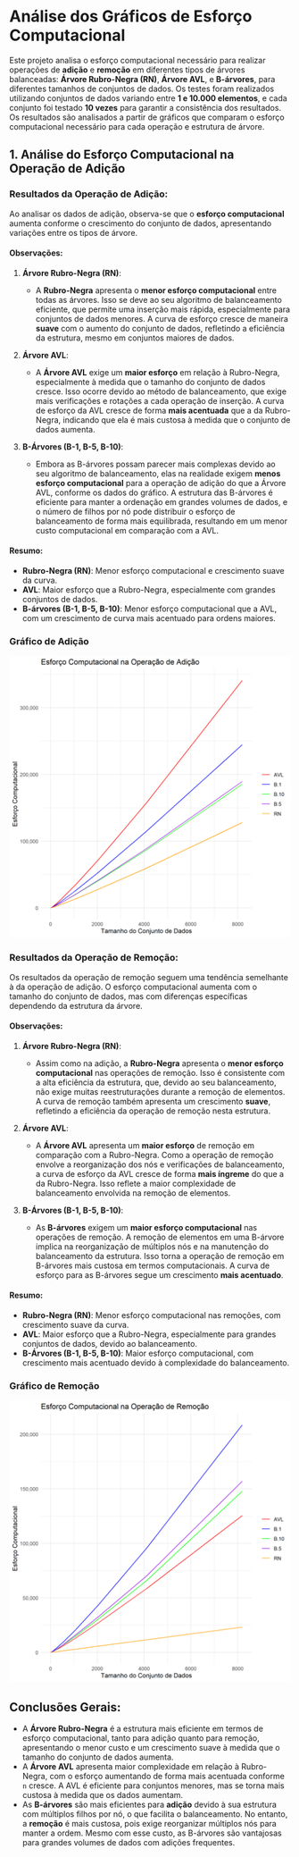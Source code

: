 # Análise dos Gráficos de Esforço Computacional

Este projeto analisa o esforço computacional necessário para realizar operações de **adição** e **remoção** em diferentes tipos de árvores balanceadas: **Árvore Rubro-Negra (RN)**, **Árvore AVL**, e **B-árvores**, para diferentes tamanhos de conjuntos de dados. Os testes foram realizados utilizando conjuntos de dados variando entre **1 e 10.000 elementos**, e cada conjunto foi testado **10 vezes** para garantir a consistência dos resultados. Os resultados são analisados a partir de gráficos que comparam o esforço computacional necessário para cada operação e estrutura de árvore.

## 1. Análise do Esforço Computacional na Operação de Adição

### Resultados da Operação de Adição:
Ao analisar os dados de adição, observa-se que o **esforço computacional** aumenta conforme o crescimento do conjunto de dados, apresentando variações entre os tipos de árvore.

#### Observações:
1. **Árvore Rubro-Negra (RN)**:
   - A **Rubro-Negra** apresenta o **menor esforço computacional** entre todas as árvores. Isso se deve ao seu algoritmo de balanceamento eficiente, que permite uma inserção mais rápida, especialmente para conjuntos de dados menores. A curva de esforço cresce de maneira **suave** com o aumento do conjunto de dados, refletindo a eficiência da estrutura, mesmo em conjuntos maiores de dados.

2. **Árvore AVL**:
   - A **Árvore AVL** exige um **maior esforço** em relação à Rubro-Negra, especialmente à medida que o tamanho do conjunto de dados cresce. Isso ocorre devido ao método de balanceamento, que exige mais verificações e rotações a cada operação de inserção. A curva de esforço da AVL cresce de forma **mais acentuada** que a da Rubro-Negra, indicando que ela é mais custosa à medida que o conjunto de dados aumenta.

3. **B-Árvores (B-1, B-5, B-10)**:
   - Embora as B-árvores possam parecer mais complexas devido ao seu algoritmo de balanceamento, elas na realidade exigem **menos esforço computacional** para a operação de adição do que a Árvore AVL, conforme os dados do gráfico. A estrutura das B-árvores é eficiente para manter a ordenação em grandes volumes de dados, e o número de filhos por nó pode distribuir o esforço de balanceamento de forma mais equilibrada, resultando em um menor custo computacional em comparação com a AVL.

#### Resumo:
- **Rubro-Negra (RN)**: Menor esforço computacional e crescimento suave da curva.
- **AVL**: Maior esforço que a Rubro-Negra, especialmente com grandes conjuntos de dados.
- **B-árvores (B-1, B-5, B-10)**: Menor esforço computacional que a AVL, com um crescimento de curva mais acentuado para ordens maiores.

### Gráfico de Adição
<img src="csv/grafico_adicao.png" alt="Gráfico de Adição" width="600"/>

### Resultados da Operação de Remoção:
Os resultados da operação de remoção seguem uma tendência semelhante à da operação de adição. O esforço computacional aumenta com o tamanho do conjunto de dados, mas com diferenças específicas dependendo da estrutura da árvore.

#### Observações:
1. **Árvore Rubro-Negra (RN)**:
   - Assim como na adição, a **Rubro-Negra** apresenta o **menor esforço computacional** nas operações de remoção. Isso é consistente com a alta eficiência da estrutura, que, devido ao seu balanceamento, não exige muitas reestruturações durante a remoção de elementos. A curva de remoção também apresenta um crescimento **suave**, refletindo a eficiência da operação de remoção nesta estrutura.

2. **Árvore AVL**:
   - A **Árvore AVL** apresenta um **maior esforço** de remoção em comparação com a Rubro-Negra. Como a operação de remoção envolve a reorganização dos nós e verificações de balanceamento, a curva de esforço da AVL cresce de forma **mais íngreme** do que a da Rubro-Negra. Isso reflete a maior complexidade de balanceamento envolvida na remoção de elementos.

3. **B-Árvores (B-1, B-5, B-10)**:
   - As **B-árvores** exigem um **maior esforço computacional** nas operações de remoção. A remoção de elementos em uma B-árvore implica na reorganização de múltiplos nós e na manutenção do balanceamento da estrutura. Isso torna a operação de remoção em B-árvores mais custosa em termos computacionais. A curva de esforço para as B-árvores segue um crescimento **mais acentuado**.

#### Resumo:
- **Rubro-Negra (RN)**: Menor esforço computacional nas remoções, com crescimento suave da curva.
- **AVL**: Maior esforço que a Rubro-Negra, especialmente para grandes conjuntos de dados, devido ao balanceamento.
- **B-Árvores (B-1, B-5, B-10)**: Maior esforço computacional, com crescimento mais acentuado devido à complexidade do balanceamento.

### Gráfico de Remoção
<img src="csv/grafico_remocao.png" alt="Gráfico de Remoção" width="600"/>

## Conclusões Gerais:
- A **Árvore Rubro-Negra** é a estrutura mais eficiente em termos de esforço computacional, tanto para adição quanto para remoção, apresentando o menor custo e um crescimento suave à medida que o tamanho do conjunto de dados aumenta.
- A **Árvore AVL** apresenta maior complexidade em relação à Rubro-Negra, com o esforço aumentando de forma mais acentuada conforme `n` cresce. A AVL é eficiente para conjuntos menores, mas se torna mais custosa à medida que os dados aumentam.
- As **B-árvores** são mais eficientes para **adição** devido à sua estrutura com múltiplos filhos por nó, o que facilita o balanceamento. No entanto, a **remoção** é mais custosa, pois exige reorganizar múltiplos nós para manter a ordem. Mesmo com esse custo, as B-árvores são vantajosas para grandes volumes de dados com adições frequentes.

